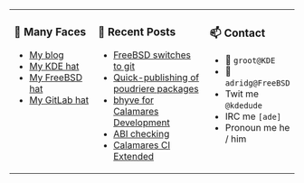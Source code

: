 
<table><tr>
  
<td valign="top" width="30%">
  
### 🙋 Many Faces

- [My blog](https://euroquis.nl/bobulate/)
- [My KDE hat](https://invent.kde.org/adridg)
- [My FreeBSD hat](https://wiki.freebsd.org/AdriaanDeGroot)
- [My GitLab hat](https://gitlab.com/adriaandegroot)
</td>

<td valign="top" width="40%">
  
### 💬 Recent Posts

<!-- BLOG-POST-LIST:START -->
- [FreeBSD switches to git](https://euroquis.nl//freebsd/2021/03/12/fbsd-git.html)
- [Quick-publishing of poudriere packages](https://euroquis.nl//freebsd/2021/03/08/poudriere.html)
- [bhyve for Calamares Development](https://euroquis.nl//freebsd/2021/03/05/bhyve.html)
- [ABI checking](https://euroquis.nl//kde/2021/03/03/abi.html)
- [Calamares CI Extended](https://euroquis.nl//blabla/2021/02/17/calamares-ci.html)
<!-- BLOG-POST-LIST:END -->
</td>

<td valign="top" width="30%">
  
### 📫 Contact

- 📧 `groot@KDE`
- 📧 `adridg@FreeBSD`
- Twit me `@kdedude`
- IRC me `[ade]`
- Pronoun me he / him
</td>

</tr></table>
